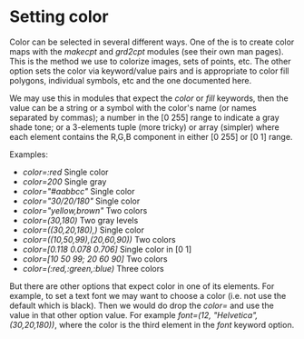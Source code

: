 # Setting color

Color can be selected in several different ways. One of the is to create color maps with the *makecpt* and
*grd2cpt* modules (see their own man pages). This is the method we use to colorize images, sets of points, etc.
The other option sets the color via keyword/value pairs and is appropriate to color fill polygons, individual
symbols, etc and the one documented here.

We may use this in modules that expect the *color* or *fill* keywords, then the value can be a string or a
symbol with the color's name (or names separated by commas); a number in the [0 255] range to indicate a
gray shade tone; or a 3-elements tuple (more tricky) or array (simpler) where each element contains the
R,G,B component in either [0 255] or [0 1] range.

Examples:

- *color=:red*                     Single color
- *color=200*                      Single gray
- *color="#aabbcc"*                Single color
- *color="30/20/180"*              Single color
- *color="yellow,brown"*           Two colors
- *color=(30,180)*                 Two gray levels
- *color=((30,20,180),)*           Single color
- *color=((10,50,99),(20,60,90))*  Two colors
- *color=[0.118 0.078 0.706]*      Single color in [0 1]
- *color=[10 50 99; 20 60 90]*     Two colors
- *color=(:red,:green,:blue)*      Three colors

But there are other options that expect color in one of its elements. For example, to set a text font we
may want to choose a color (i.e. not use the default which is black). Then we would do drop the *color=*
and use the value in that other option value. For example *font=(12, "Helvetica", (30,20,180))*, where the color
is the third element in the *font* keyword option. 